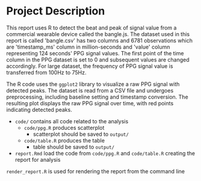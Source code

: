 # Project Description

This report uses R to detect the beat and peak of signal value from a commercial wearable device called the bangle.js. The dataset used in this report is  called 'bangle.csv' has two columns and 6781 observations which are 'timestamp_ms' column in  million-seconds and 'value' column representing 124 seconds' PPG signal values. The first point of the time column in the PPG dataset is set to 0 and subsequent values are changed accordingly. For large dataset, the frequency of PPG signal value is transferred from 100Hz to 75Hz.

The R code uses the `ggplot2` library to visualize a raw PPG signal with detected peaks. The dataset is read from a CSV file and undergoes preprocessing, including baseline setting and timestamp conversion. The resulting plot displays the raw PPG signal over time, with red points indicating detected peaks. 

- `code/` contains all code related to the  analysis
	- `code/ppg.R` produces scatterplot 
		- scatterplot  should be saved to `output/`
	- `code/table.R` produces the table
		- table should be saved to `output/`
- `report.Rmd` load the code from `code/ppg.R` and `code/table.R` creating the report for analysis


`render_report.R` is used for rendering the report from the command line